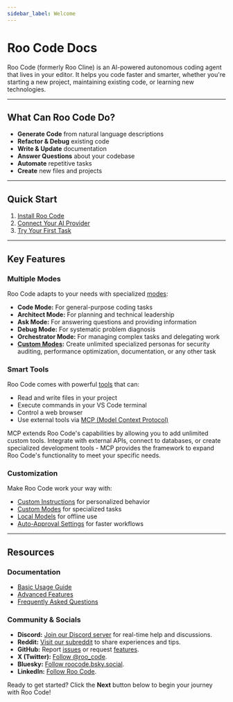 ```yaml
---
sidebar_label: Welcome
---
```


# Roo Code Docs

Roo Code (formerly Roo Cline) is an AI-powered autonomous coding agent that lives in your editor. It helps you code faster and smarter, whether you're starting a new project, maintaining existing code, or learning new technologies.

---

## What Can Roo Code Do?

- **Generate Code** from natural language descriptions
- **Refactor & Debug** existing code
- **Write & Update** documentation
- **Answer Questions** about your codebase
- **Automate** repetitive tasks
- **Create** new files and projects

---

## Quick Start

1. [Install Roo Code](/getting-started/installing)
2. [Connect Your AI Provider](/getting-started/connecting-api-provider)
3. [Try Your First Task](/getting-started/your-first-task)

---

## Key Features

### Multiple Modes
Roo Code adapts to your needs with specialized [modes](/basic-usage/using-modes):
- **Code Mode:** For general-purpose coding tasks
- **Architect Mode:** For planning and technical leadership
- **Ask Mode:** For answering questions and providing information
- **Debug Mode:** For systematic problem diagnosis
- **Orchestrator Mode:** For managing complex tasks and delegating work
- **[Custom Modes](/features/custom-modes):** Create unlimited specialized personas for security auditing, performance optimization, documentation, or any other task

### Smart Tools
Roo Code comes with powerful [tools](/basic-usage/how-tools-work) that can:
- Read and write files in your project
- Execute commands in your VS Code terminal
- Control a web browser
- Use external tools via [MCP (Model Context Protocol)](/features/mcp/overview)

MCP extends Roo Code's capabilities by allowing you to add unlimited custom tools. Integrate with external APIs, connect to databases, or create specialized development tools - MCP provides the framework to expand Roo Code's functionality to meet your specific needs.

### Customization
Make Roo Code work your way with:
- [Custom Instructions](/features/custom-instructions) for personalized behavior
- [Custom Modes](/features/custom-modes) for specialized tasks
- [Local Models](/advanced-usage/local-models) for offline use
- [Auto-Approval Settings](/features/auto-approving-actions) for faster workflows

---

## Resources

### Documentation
- [Basic Usage Guide](/basic-usage/the-chat-interface)
- [Advanced Features](/features/auto-approving-actions)
- [Frequently Asked Questions](/faq)

### Community & Socials
- **Discord:** [Join our Discord server](https://discord.gg/roocode) for real-time help and discussions.
- **Reddit:** [Visit our subreddit](https://www.reddit.com/r/RooCode) to share experiences and tips.
- **GitHub:** Report [issues](https://github.com/RooCodeInc/Roo-Code/issues) or request [features](https://github.com/RooCodeInc/Roo-Code/discussions/categories/feature-requests?discussions_q=is%3Aopen+category%3A%22Feature+Requests%22+sort%3Atop).
- **X (Twitter):** [Follow @roo_code](https://x.com/roo_code).
- **Bluesky:** [Follow roocode.bsky.social](https://bsky.app/profile/roocode.bsky.social).
- **LinkedIn:** [Follow Roo Code](https://www.linkedin.com/company/roo-code).

Ready to get started? Click the **Next** button below to begin your journey with Roo Code!
